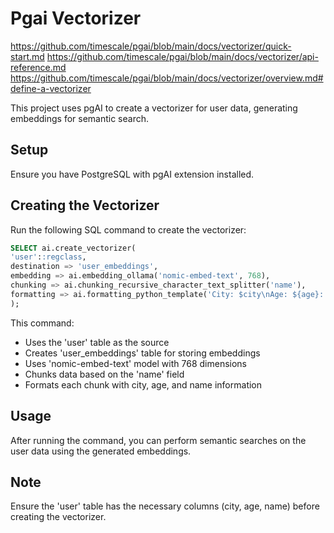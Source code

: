 # Pgai Vectorizer

https://github.com/timescale/pgai/blob/main/docs/vectorizer/quick-start.md
https://github.com/timescale/pgai/blob/main/docs/vectorizer/api-reference.md
https://github.com/timescale/pgai/blob/main/docs/vectorizer/overview.md#define-a-vectorizer

This project uses pgAI to create a vectorizer for user data, generating embeddings for semantic search.

## Setup

Ensure you have PostgreSQL with pgAI extension installed.

## Creating the Vectorizer

Run the following SQL command to create the vectorizer:

```sql
SELECT ai.create_vectorizer(
'user'::regclass,
destination => 'user_embeddings',
embedding => ai.embedding_ollama('nomic-embed-text', 768),
chunking => ai.chunking_recursive_character_text_splitter('name'),
formatting => ai.formatting_python_template('City: $city\nAge: ${age}::text\nChunk: $chunk')
);
```

This command:
- Uses the 'user' table as the source
- Creates 'user_embeddings' table for storing embeddings
- Uses 'nomic-embed-text' model with 768 dimensions
- Chunks data based on the 'name' field
- Formats each chunk with city, age, and name information

## Usage

After running the command, you can perform semantic searches on the user data using the generated embeddings.

## Note

Ensure the 'user' table has the necessary columns (city, age, name) before creating the vectorizer.
